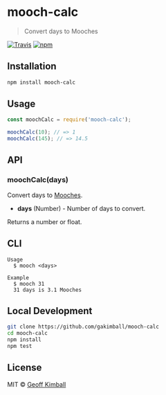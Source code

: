 # mooch-calc

> Convert days to Mooches

[![Travis](https://img.shields.io/travis/gakimball/mooch-calc.svg?maxAge=2592000)](https://travis-ci.org/gakimball/mooch-calc) [![npm](https://img.shields.io/npm/v/mooch-calc.svg?maxAge=2592000)](https://www.npmjs.com/package/mooch-calc)

## Installation

```bash
npm install mooch-calc
```

## Usage

```js
const moochCalc = require('mooch-calc');

moochCalc(10); // => 1
moochCalc(145); // => 14.5
```

## API

### moochCalc(days)

Convert days to [Mooches](https://en.wikipedia.org/wiki/List_of_humorous_units_of_measurement#Mooch).

- **days** (Number) - Number of days to convert.

Returns a number or float.

## CLI

```
Usage
  $ mooch <days>

Example
  $ mooch 31
  31 days is 3.1 Mooches
```

## Local Development

```bash
git clone https://github.com/gakimball/mooch-calc
cd mooch-calc
npm install
npm test
```

## License

MIT &copy; [Geoff Kimball](http://geoffkimball.com)
